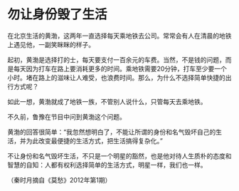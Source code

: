 # 勿让身份毁了生活

在北京生活的黄渤，这两年一直选择每天乘地铁去公司。常常会有人在清晨的地铁上遇见他，一副笑眯眯的样子。 

起初，黄渤是选择打的士，每天要支付一百余元的车费。当然，不是钱的问题，而是每天因为打车在路上要消耗更多的时间。乘地铁需要20分钟，打车至少要一个小时。堵在路上的滋味让人难受，也浪费时间。那么，为什么不选择简单快捷的出行方式呢？ 

如此一想，黄渤就成了地铁一族，不管别人说什么，只管每天去乘地铁。 

不久前，鲁豫在节目中问到黄渤这个问题。 

黄渤的回答很简单：“我忽然想明白了，不能让所谓的身份和名气毁坏自己的生活，并为此改变最便捷的生活方式，把生活搞得复杂化。” 

不让身份和名气毁坏生活，不只是一个明星的豁然，也是他对待人生质朴的态度和智慧的自知：人都有权利选择简单的生活方式，明星一样，我们也一样。 

（秦时月摘自《莫愁》2012年第1期）